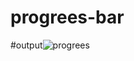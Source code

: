 # progrees-bar
#output![progrees](https://user-images.githubusercontent.com/123875147/219545196-559471bf-053e-489e-b58c-e1d323c53aa1.PNG)

